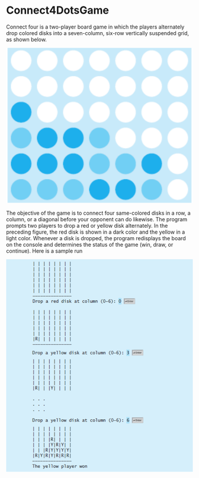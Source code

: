 # Connect4DotsGame  

Connect four is a two-player board game in which the players alternately drop colored disks
into a seven-column, six-row vertically suspended grid, as shown below.

![Image1](https://github.com/GurpreetSingh97/Connect4DotsGame/blob/main/Screen%20Shot%202022-01-03%20at%205.50.12%20PM.png)

The objective of the game is to connect four same-colored disks in a row, a column, or a
diagonal before your opponent can do likewise. The program prompts two players to drop a red
or yellow disk alternately. In the preceding figure, the red disk is shown in a dark color and the
yellow in a light color. Whenever a disk is dropped, the program redisplays the board on the
console and determines the status of the game (win, draw, or continue). Here is a sample run


![Image2](https://github.com/GurpreetSingh97/Connect4DotsGame/blob/main/Screen%20Shot%202022-01-03%20at%205.50.23%20PM.png)


